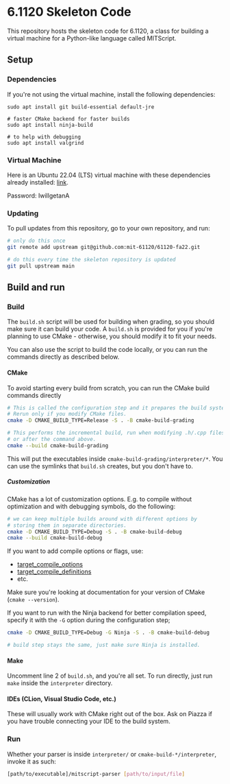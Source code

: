 # 6.1120 Skeleton Code

This repository hosts the skeleton code for 6.1120, a class for building a virtual machine for a Python-like language called MITScript.

## Setup

### Dependencies

If you're not using the virtual machine, install the following dependencies:

```
sudo apt install git build-essential default-jre 

# faster CMake backend for faster builds
sudo apt install ninja-build

# to help with debugging
sudo apt install valgrind
```


### Virtual Machine

Here is an Ubuntu 22.04 (LTS) virtual machine with these dependencies already installed:
[link](https://drive.google.com/file/d/1kr1b8pTCcWag4sDHVnenqPYmEgCJgLYU/view?usp=sharing).

Password: IwillgetanA

### Updating

To pull updates from this repository, go to your own repository, and run:

```sh
# only do this once
git remote add upstream git@github.com:mit-61120/61120-fa22.git

# do this every time the skeleton repository is updated
git pull upstream main
```

## Build and run
### Build
The `build.sh` script will be used for building when grading,
so you should make sure it can build your code.
A `build.sh` is provided for you if you're planning to use CMake -
otherwise, you should modify it to fit your needs. 

You can also use the script to build the code locally, or you can
run the commands directly as described below.
#### CMake
To avoid starting every build from scratch, you can run the CMake build commands directly

```sh
# This is called the configuration step and it prepares the build system inside cmake-build-grading.
# Rerun only if you modify CMake files.
cmake -D CMAKE_BUILD_TYPE=Release -S . -B cmake-build-grading

# This performs the incremental build, run when modifying .h/.cpp files,
# or after the command above.
cmake --build cmake-build-grading

```

This will put the executables inside `cmake-build-grading/interpreter/*`.
You can use the symlinks that `build.sh` creates, but you don't have to.

##### Customization
CMake has a lot of customization options. E.g. to compile without optimization
and with debugging symbols, do the following:
```sh
# we can keep multiple builds around with different options by 
# storing them in separate directories. 
cmake -D CMAKE_BUILD_TYPE=Debug -S . -B cmake-build-debug
cmake --build cmake-build-debug
```

If you want to add compile options or flags, use:
- [target_compile_options](https://cmake.org/cmake/help/latest/command/target_compile_options.html) 
- [target_compile_definitions](https://cmake.org/cmake/help/latest/command/target_compile_definitions.html)
- etc.

Make sure you're looking at documentation for your version of CMake (`cmake --version`).

If you want to run with the Ninja backend for better compilation speed,
specify it with the `-G` option during the configuration step;
```sh
cmake -D CMAKE_BUILD_TYPE=Debug -G Ninja -S . -B cmake-build-debug

# build step stays the same, just make sure Ninja is installed.
```

#### Make
Uncomment line 2 of `build.sh`, and you're all set. To run directly,
just run `make` inside the `interpreter` directory. 

#### IDEs (CLion, Visual Studio Code, etc.)

These will usually work with CMake right out of the box.
Ask on Piazza if you have trouble connecting your IDE to the build system.
### Run

Whether your parser is inside `interpreter/` or `cmake-build-*/interpreter`, invoke it as such:

```sh
[path/to/executable]/mitscript-parser [path/to/input/file]
```
